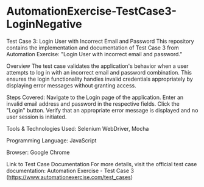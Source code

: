 # AutomationExercise-TestCase3-LoginNegative
Test Case 3: Login User with Incorrect Email and Password
This repository contains the implementation and documentation of Test Case 3 from Automation Exercise: "Login User with incorrect email and password."

Overview
The test case validates the application's behavior when a user attempts to log in with an incorrect email and password combination. This ensures the login functionality handles invalid credentials appropriately by displaying error messages without granting access.

Steps Covered:
Navigate to the Login page of the application.
Enter an invalid email address and password in the respective fields.
Click the "Login" button.
Verify that an appropriate error message is displayed and no user session is initiated.

Tools & Technologies Used:
Selenium WebDriver, Mocha

Programming Language: JavaScript

Browser: Google Chrome

Link to Test Case Documentation
For more details, visit the official test case documentation:
Automation Exercise - Test Case 3 (https://www.automationexercise.com/test_cases)
